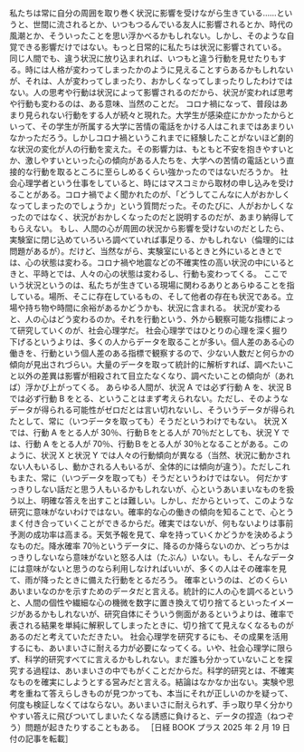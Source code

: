 ###

私たちは常に自分の周囲を取り巻く状況に影響を受けながら生きている……というと、世間に流されるとか、いつもつるんでいる友人に影響されるとか、時代の風潮とか、そういったことを思い浮かべるかもしれない。しかし、そのような自覚できる影響だけではない。もっと日常的に私たちは状況に影響されている。
同じ人間でも、違う状況に放り込まれれば、いつもと違う行動を見せたりもする。時には人格が変わってしまったかのように見えることすらあるかもしれないが、それは、人が変わってしまったり、おかしくなってしまったりしたわけではない。人の思考や行動は状況によって影響されるのだから、状況が変われば思考や行動も変わるのは、ある意味、当然のことだ。
コロナ禍になって、普段はあまり見られない行動をする人が続々と現れた。大学生が感染症にかかったからといって、その学生が所属する大学に苦情の電話をかける人はこれまではあまりいなかっただろう。しかしコロナ禍というこれまでに経験したことがないほど劇的な状況の変化が人の行動を変えた。その影響力は、もともと不安を抱きやすいとか、激しやすいといった心の傾向がある人たちを、大学への苦情の電話という直接的な行動を取るところに至らしめるくらい強かったのではないだろうか。
社会心理学者という仕事をしていると、時にはマスコミから取材の申し込みを受けることがある。コロナ禍でよく聞かれたのが、「どうしてこんなに人がおかしくなってしまったのでしょうか」という質問だった。そのたびに、人がおかしくなったのではなく、状況がおかしくなったのだと説明するのだが、あまり納得してもらえない。
もし、人間の心が周囲の状況から影響を受けないのだとしたら、実験室に閉じ込めていろいろ調べていれば事足りる、かもしれない（倫理的には問題があるが）。だけど、当然ながら、実験室にいるときと外にいるときとでは、心の状態は変わる。コロナ禍や地震などの不確実性の高い状況の中にいるときと、平時とでは、人々の心の状態は変わるし、行動も変わってくる。
ここでいう状況というのは、私たちが生きている現場に関わるありとあらゆることを指している。場所、そこに存在しているもの、そして他者の存在も状況である。立場や持ち物や時間に余裕があるかどうかも、状況に含まれる。
状況が変わると、人の心はどう変わるのか。それを行動という、外から観察可能な指標によって研究していくのが、社会心理学だ。
社会心理学ではひとりの心理を深く掘り下げるというよりは、多くの人からデータを取ることが多い。個人差のある心の働きを、行動という個人差のある指標で観察するので、少ない人数だと何らかの傾向が見出されづらい。大量のデータを取って統計的に解析すれば、調べたいこと以外の差異は影響が相殺されて目立たなくなり、調べたいことの傾向が（あれば）浮かび上がってくる。
あらゆる人間が、状況 A では必ず行動 A を、状況 B では必ず行動 B をとる、ということはまず考えられない。ただし、そのようなデータが得られる可能性がゼロだとは言い切れないし、そういうデータが得られたとして、常に（いつデータを取っても）そうだというわけでもない。
状況 X では、行動 A をとる人が 30％、行動Ｂをとる人が 70％だとしても、状況 Y では、行動 A をとる人が 70％、行動Ｂをとる人が 30％となることがある。このように、状況 X と状況 Y では人々の行動傾向が異なる（当然、状況に動かされない人もいるし、動かされる人もいるが、全体的には傾向が違う）。ただしこれもまた、常に（いつデータを取っても）そうだというわけではない。
何だかすっきりしない話だと思う人もいるかもしれないが、心というあいまいなものを扱う以上、明確な答えを出すことは難しい。しかし、だからといって、このような研究に意味がないわけではない。確率的な心の働きの傾向を知ることで、心とうまく付き合っていくことができるからだ。確実ではないが、何もないよりは事前予測の成功率は高まる。天気予報を見て、傘を持っていくかどうかを決めるようなものだ。降水確率 70％というデータに、降るのか降らないのか、どっちかはっきりしないなら意味がないと怒る人は（たぶん）いない。もし、そんなデータには意味がないと思うのなら利用しなければいいが、多くの人はその確率を見て、雨が降ったときに備えた行動をとるだろう。
確率というのは、どのくらいあいまいなのかを示すためのデータだと言える。統計的に人の心を調べるというと、人間の個性や繊細な心の機微を数字に置き換えて切り捨てるといったイメージがあるかもしれないが、研究自体にそういう側面があるというよりは、確率で表される結果を単純に解釈してしまったときに、切り捨てて見えなくなるものがあるのだと考えていただきたい。
社会心理学を研究するにも、その成果を活用するにも、あいまいさに耐える力が必要になってくる。いや、社会心理学に限らず、科学的研究すべてに言えるかもしれない。まだ誰も分かっていないことを探究する過程は、あいまいさの中でもがくことだからだ。科学的研究とは、不確実なものを確実にしようとする営みだと言える。結論はなかなか出ない。実験や思考を重ねて答えらしきものが見つかっても、本当にそれが正しいのかを疑って、何度も検証しなくてはならない。あいまいさに耐えられず、手っ取り早く分かりやすい答えに飛びついてしまいたくなる誘惑に負けると、データの捏造（ねつぞう）問題が起きたりすることもある。
［日経 BOOK プラス 2025 年 2 月 19 日付の記事を転載］

